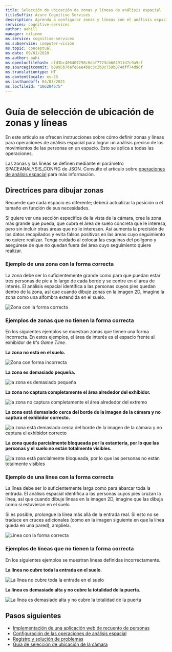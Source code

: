 ```yaml
---
title: Selección de ubicación de zonas y líneas de análisis espacial
titleSuffix: Azure Cognitive Services
description: Aprenda a configurar zonas y líneas con el análisis espacial
services: cognitive-services
author: aahill
manager: nitinme
ms.service: cognitive-services
ms.subservice: computer-vision
ms.topic: conceptual
ms.date: 09/01/2020
ms.author: aahi
ms.openlocfilehash: cfd3bc406407298c6daf7723cb684911d7c9a9cf
ms.sourcegitcommit: b8995b7dafe6ee4b8c3c2b0c759b874dff74d96f
ms.translationtype: HT
ms.contentlocale: es-ES
ms.lasthandoff: 04/03/2021
ms.locfileid: "106284675"
---
```

# <a name="zone-and-line-placement-guide"></a>Guía de selección de ubicación de zonas y líneas

En este artículo se ofrecen instrucciones sobre cómo definir zonas y líneas para operaciones de análisis espacial para lograr un análisis preciso de los movimientos de las personas en un espacio. Esto se aplica a todas las operaciones. 

Las zonas y las líneas se definen mediante el parámetro SPACEANALYSIS_CONFIG de JSON. Consulte el artículo sobre [operaciones de análisis espacial](spatial-analysis-operations.md) para más información.

## <a name="guidelines-for-drawing-zones"></a>Directrices para dibujar zonas

Recuerde que cada espacio es diferente; deberá actualizar la posición o el tamaño en función de sus necesidades.

Si quiere ver una sección específica de la vista de la cámara, cree la zona más grande que pueda, que cubra el área de suelo concreta que le interesa, pero sin incluir otras áreas que no le interesen. Así aumenta la precisión de los datos recopilados y evita falsos positivos en las áreas cuyo seguimiento no quiere realizar. Tenga cuidado al colocar las esquinas del polígono y asegúrese de que no quedan fuera del área cuyo seguimiento quiere realizar.  

### <a name="example-of-a-well-shaped-zone"></a>Ejemplo de una zona con la forma correcta

La zona debe ser lo suficientemente grande como para que puedan estar tres personas de pie a lo largo de cada borde y se centre en el área de interés. El análisis espacial identifica a las personas cuyos pies quedan dentro de la zona, así que cuando dibuje zonas en la imagen 2D, imagine la zona como una alfombra extendida en el suelo.

![Zona con la forma correcta](./media/spatial-analysis/zone-good-example.png)

### <a name="examples-of-zones-that-arent-well-shaped"></a>Ejemplos de zonas que no tienen la forma correcta

En los siguientes ejemplos se muestran zonas que tienen una forma incorrecta. En estos ejemplos, el área de interés es el espacio frente al exhibidor de *It's Game Time*.

**La zona no está en el suelo.**

![Zona con forma incorrecta](./media/spatial-analysis/zone-not-on-floor.png) 

**La zona es demasiado pequeña.**

![la zona es demasiado pequeña](./media/spatial-analysis/zone-too-small.png)

**La zona no captura completamente el área alrededor del exhibidor.**

![la zona no captura completamente el área alrededor del extremo](./media/spatial-analysis/zone-bad-capture.png)

**La zona está demasiado cerca del borde de la imagen de la cámara y no captura el exhibidor correcto.**

![la zona está demasiado cerca del borde de la imagen de la cámara y no captura el exhibidor correcto](./media/spatial-analysis/zone-edge.png)

**La zona queda parcialmente bloqueada por la estantería, por lo que las personas y el suelo no están totalmente visibles.**

![la zona está parcialmente bloqueada, por lo que las personas no están totalmente visibles](./media/spatial-analysis/zone-partially-blocked.png)

### <a name="example-of-a-well-shaped-line"></a>Ejemplo de una línea con la forma correcta

La línea debe ser lo suficientemente larga como para abarcar toda la entrada. El análisis espacial identifica a las personas cuyos pies cruzan la línea, así que cuando dibuje líneas en la imagen 2D, imagine que las dibuja como si estuvieran en el suelo. 

Si es posible, prolongue la línea más allá de la entrada real. Si esto no se traduce en cruces adicionales (como en la imagen siguiente en que la línea queda en una pared), amplíela.

![Línea con la forma correcta](./media/spatial-analysis/zone-line-good-example.png)

### <a name="examples-of-lines-that-arent-well-shaped"></a>Ejemplos de líneas que no tienen la forma correcta

En los siguientes ejemplos se muestran líneas definidas incorrectamente.

**La línea no cubre toda la entrada en el suelo.**

![La línea no cubre toda la entrada en el suelo](./media/spatial-analysis/zone-line-bad-coverage.png)

**La línea es demasiado alta y no cubre la totalidad de la puerta.**

![La línea es demasiado alta y no cubre la totalidad de la puerta](./media/spatial-analysis/zone-line-too-high.png)

## <a name="next-steps"></a>Pasos siguientes

* [Implementación de una aplicación web de recuento de personas](spatial-analysis-web-app.md)
* [Configuración de las operaciones de análisis espacial](./spatial-analysis-operations.md)
* [Registro y solución de problemas](spatial-analysis-logging.md)
* [Guía de selección de ubicación de la cámara](spatial-analysis-camera-placement.md)
